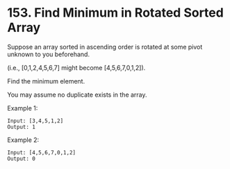 # 153. Find Minimum in Rotated Sorted Array


Suppose an array sorted in ascending order is rotated at some pivot unknown to you beforehand.

(i.e.,  [0,1,2,4,5,6,7] might become  [4,5,6,7,0,1,2]).

Find the minimum element.

You may assume no duplicate exists in the array.

Example 1:

``` shell
Input: [3,4,5,1,2]
Output: 1
```

Example 2:

``` shell
Input: [4,5,6,7,0,1,2]
Output: 0
```
